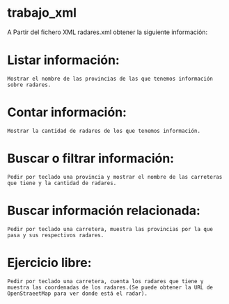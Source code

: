 # trabajo_xml


A Partir del fichero XML radares.xml obtener la siguiente información:

#    Listar información:
	Mostrar el nombre de las provincias de las que tenemos información sobre radares.
#    Contar información:
	Mostrar la cantidad de radares de los que tenemos información.
#    Buscar o filtrar información:
	Pedir por teclado una provincia y mostrar el nombre de las carreteras que tiene y la cantidad de radares.
#    Buscar información relacionada:
	Pedir por teclado una carretera, muestra las provincias por la que pasa y sus respectivos radares.
#    Ejercicio libre:
	Pedir por teclado una carretera, cuenta los radares que tiene y muestra las coordenadas de los radares.(Se puede obtener la URL de OpenStraeetMap para ver donde está el radar).


